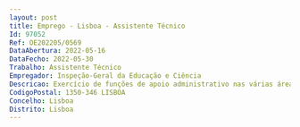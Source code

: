 ```yaml
--- 
layout: post
title: Emprego - Lisboa - Assistente Técnico
Id: 97052
Ref: OE202205/0569
DataAbertura: 2022-05-16
DataFecho: 2022-05-30
Trabalho: Assistente Técnico
Empregador: Inspeção-Geral da Educação e Ciência
Descricao: Exercício de funções de apoio administrativo nas várias áreas de atuação da Inspeção Geral da Educação e Ciência, designadamente • Na receção e registo de correspondência no sistema de gestão documental e posterior reencaminhamento • No cumprimento de despachos e elaboração de ofícios• Na remessa de documentação às unidades orgânicas equipas multidisciplinares, bem como a entidades externas, assegurando os respetivos registo e digitalização • Na organização e arquivo da informação, documentos e processos da unidade orgânica equipa multidisciplinar.
CodigoPostal: 1350-346 LISBOA
Concelho: Lisboa
Distrito: Lisboa
--- 
```

